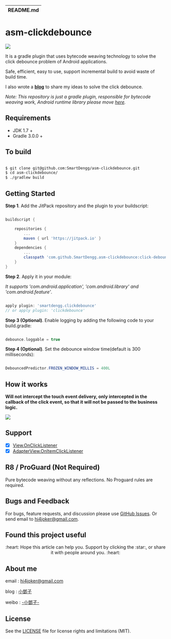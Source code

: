 | README.md |
|:---|

# asm-clickdebounce

[![](https://jitpack.io/v/SmartDengg/asm-clickdebounce.svg)](https://jitpack.io/#SmartDengg/asm-clickdebounce)

It is a gradle plugin that uses bytecode weaving technology to solve the click debounce problem of Android applications.

Safe, efficient, easy to use, support incremental build to avoid waste of build time.

I also wrote a **[blog](https://www.jianshu.com/p/28751130c038)** to share my ideas to solve the click debounce.

*Note: This repository is just a gradle plugin, responsible for bytecode weaving work, Android runtime library please move [here](https://github.com/SmartDengg/asm-clickdebounce-runtime).*


## Requirements

- JDK 1.7 +
- Gradle 3.0.0 +

## To build

```bash

$ git clone git@github.com:SmartDengg/asm-clickdebounce.git
$ cd asm-clickdebounce/
$ ./gradlew build

```

## Getting Started

**Step 1**. Add the JitPack repository and the plugin to your buildscript:

```groovy

buildscript {

    repositories {
        ...
        maven { url 'https://jitpack.io' }
    }
    dependencies {
        ...
        classpath 'com.github.SmartDengg.asm-clickdebounce:click-debounce-gradle-plugin:1.0.0'
    }
}

```

**Step 2**. Apply it in your module:

*It supports 'com.android.application', 'com.android.library' and 'com.android.feature'*.

```groovy

apply plugin: 'smartdengg.clickdebounce'
// or apply plugin: 'clickdebounce'

```


**Step 3 (Optional)**. Enable logging by adding the following code to your build.gradle:

```groovy

debounce.loggable = true

```

**Step 4 (Optional)**. Set the debounce window time(default is 300 milliseconds):

```java

DebouncedPredictor.FROZEN_WINDOW_MILLIS = 400L

```


## How it works

**Will not intercept the touch event delivery, only intercepted in the callback of the click event, so that it will not be passed to the business logic.**

![](art/clickdebounce.png)

## Support

- [x] [View.OnClickListener](https://developer.android.com/reference/android/view/View.OnClickListener)
- [x] [AdapterView.OnItemClickListener](https://developer.android.com/reference/android/widget/AdapterView.OnItemClickListener)

## R8 / ProGuard (Not Required)

Pure bytecode weaving without any reflections. No Proguard rules are required.

## Bugs and Feedback

For bugs, feature requests, and discussion please use [GitHub Issues](https://github.com/SmartDengg/asm-clickdebounce/issues). Or send email to hi4joker@gmail.com.


## Found this project useful

<p align="center">:heart: Hope this article can help you. Support by clicking the :star:, or share it with people around you. :heart:  </p>


## About me

email : hi4joker@gmail.com

blog  : [小鄧子](https://www.jianshu.com/u/df40282480b4)

weibo : [-小鄧子-](https://weibo.com/5367097592/profile?topnav=1&wvr=6)


## License

See the [LICENSE](LICENSE) file for license rights and limitations (MIT).